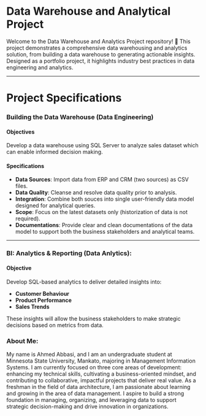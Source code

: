# Data Warehouse and Analytical Project
Welcome to the Data Warehouse and Analytics Project repository! 🚀 This project demonstrates a comprehensive data warehousing and analytics solution, from building a data warehouse to generating actionable insights. Designed as a portfolio project, it highlights industry best practices in data engineering and analytics.

---

# Project Specifications

### Building the Data Warehouse (Data Engineering)

#### Objectives
Develop a data warehouse using SQL Server to analyze sales dataset which can enable informed decision making.

#### Specifications
- **Data Sources**: Import data from ERP and CRM (two sources) as CSV files.
- **Data Quality**: Cleanse and resolve data quality prior to analysis.
- **Integration**: Combine both souces into single user-friendly data model designed for analytical queries.
- **Scope**: Focus on the latest datasets only (historization of data is not required).
- **Documentations**: Provide clear and clean documentations of the data model to support both the business stakeholders and analytical teams. 

---

### BI: Analytics & Reporting (Data Anlytics):

#### Objective
Develop SQL-based analytics to deliver detailed insights into:
- **Customer Behaviour**
- **Product Performance**
- **Sales Trends**

These insights will allow the business stakeholders to make strategic decisions based on metrics from data.

### About Me:
My name is Ahmed Abbasi, and I am an undergraduate student at Minnesota State University, Mankato, majoring in Management Information Systems. I am currently focused on three core areas of development: enhancing my technical skills, cultivating a business-oriented mindset, and contributing to collaborative, impactful projects that deliver real value.
As a freshman in the field of data architecture, I am passionate about learning and growing in the area of data management. I aspire to build a strong foundation in managing, organizing, and leveraging data to support strategic decision-making and drive innovation in organizations.
